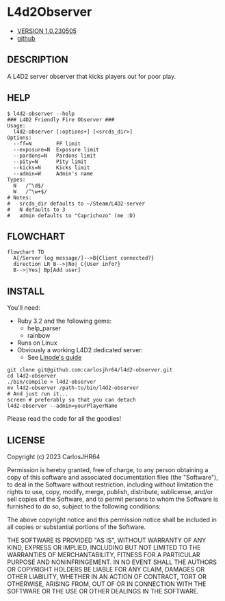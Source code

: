 # L4d2Observer

* [VERSION 1.0.230505](https://github.com/carlosjhr64/l4d2-observer/releases)
* [github](https://www.github.com/carlosjhr64/l4d2-observer)

## DESCRIPTION

A L4D2 server observer that kicks players out for poor play.

## HELP
```console
$ l4d2-observer --help
### L4D2 Friendly Fire Observer ###
Usage:
  l4d2-observer [:options+] [<srcds_dir>]
Options:
  --ff=N      	FF limit
  --exposure=N	Exposure limit
  --pardons=N 	Pardons limit
  --pity=N    	Pity limit
  --kicks=N   	Kicks limit
  --admin=W   	Admin's name
Types:
  N   /^\d$/
  W   /^\w+$/
# Notes:
#   srcds_dir defaults to ~/Steam/L4D2-server
#   N defaults to 3
#   admin defaults to "Caprichozo" (me :D)
```
## FLOWCHART
```mermaid
flowchart TD
  A[/Server log message/]-->B{Client connected?}
  direction LR B-->|No| C{User info?}
  B-->|Yes| Bp[Add user]
```
## INSTALL

You'll need:

* Ruby 3.2 and the following gems:
  * help_parser
  * rainbow
* Runs on Linux
* Obviously a working L4D2 dedicated server:
  * See [Linode's guide](https://www.linode.com/docs/guides/left-4-dead-2-multiplayer-server-installation/)
```console
git clone git@github.com:carlosjhr64/l4d2-observer.git
cd l4d2-observer
./bin/compile > l4d2-observer
mv l4d2-observer /path-to/bin/l4d2-observer
# And just run it...
screen # preferably so that you can detach
l4d2-observer --admin=yourPlayerName
```
Please read the code for all the goodies!

## LICENSE

Copyright (c) 2023 CarlosJHR64

Permission is hereby granted, free of charge,
to any person obtaining a copy of this software and
associated documentation files (the "Software"),
to deal in the Software without restriction,
including without limitation the rights
to use, copy, modify, merge, publish, distribute, sublicense, and/or sell
copies of the Software, and
to permit persons to whom the Software is furnished to do so,
subject to the following conditions:

The above copyright notice and this permission notice
shall be included in all copies or substantial portions of the Software.

THE SOFTWARE IS PROVIDED "AS IS",
WITHOUT WARRANTY OF ANY KIND, EXPRESS OR IMPLIED,
INCLUDING BUT NOT LIMITED TO THE WARRANTIES OF MERCHANTABILITY,
FITNESS FOR A PARTICULAR PURPOSE AND NONINFRINGEMENT.
IN NO EVENT SHALL THE AUTHORS OR COPYRIGHT HOLDERS BE LIABLE FOR ANY CLAIM,
DAMAGES OR OTHER LIABILITY, WHETHER IN AN ACTION OF CONTRACT,
TORT OR OTHERWISE, ARISING FROM, OUT OF OR IN CONNECTION WITH
THE SOFTWARE OR THE USE OR OTHER DEALINGS IN THE SOFTWARE.
